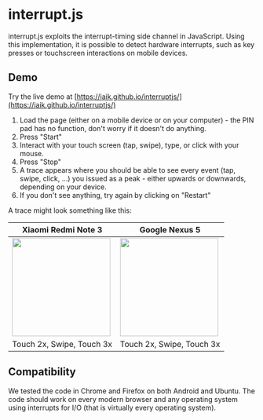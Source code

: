 # interrupt.js
 
interrupt.js exploits the interrupt-timing side channel in JavaScript. 
Using this implementation, it is possible to detect hardware interrupts, such as key presses or touchscreen interactions on mobile devices. 

## Demo

Try the live demo at [https://iaik.github.io/interruptjs/](https://iaik.github.io/interruptjs/)

1. Load the page (either on a mobile device or on your computer) - the PIN pad has no function, don't worry if it doesn't do anything. 
2. Press "Start"
3. Interact with your touch screen (tap, swipe), type, or click with your mouse.
4. Press "Stop"
5. A trace appears where you should be able to see every event (tap, swipe, click, ...) you issued as a peak - either upwards or downwards, depending on your device. 
6. If you don't see anything, try again by clicking on "Restart"

A trace might look something like this:

| Xiaomi Redmi Note 3 | Google Nexus 5 |
|---------|---------|
| <img src="https://github.com/iaik/interruptjs/raw/master/screenshots/trace1.png" width="200"> | <img src="https://github.com/iaik/interruptjs/raw/master/screenshots/trace2.png" width="200"> |
| Touch 2x, Swipe, Touch 3x | Touch 2x, Swipe, Touch 3x  |

## Compatibility

We tested the code in Chrome and Firefox on both Android and Ubuntu. 
The code should work on every modern browser and any operating system using interrupts for I/O (that is virtually every operating system). 
